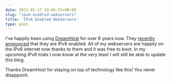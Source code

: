 ```yaml
---
date: 2011-02-17 19:04:53+00:00
slug: "ipv6-enabled-webservers"
title: 'IPv6 Enabled WebServers'
type: post
---
```


I've happily been using [DreamHost][1] for over 6 years now. They [recently
announced][2] that they are IPv6 enabled. All of my webservers are happily on
the IPv6 internet now thanks to them and it was free to boot. In my upcoming
IPv6 trials I now know at the very least I will still be able to update this
blog.

Thanks DreamHost for staying on top of technology like this! You never
disappoint.

[1]: http://www.dreamhost.com/redir.cgi?ad=rewards%7C71008
[2]: http://blog.dreamhost.com/2011/02/03/ipv6-now-available-from-dreamhost/
